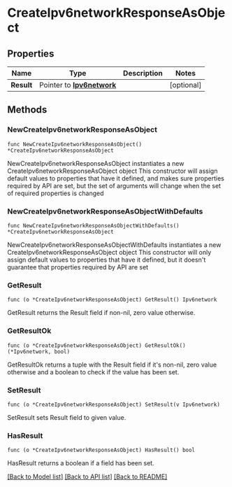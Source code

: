 # CreateIpv6networkResponseAsObject

## Properties

Name | Type | Description | Notes
------------ | ------------- | ------------- | -------------
**Result** | Pointer to [**Ipv6network**](Ipv6network.md) |  | [optional] 

## Methods

### NewCreateIpv6networkResponseAsObject

`func NewCreateIpv6networkResponseAsObject() *CreateIpv6networkResponseAsObject`

NewCreateIpv6networkResponseAsObject instantiates a new CreateIpv6networkResponseAsObject object
This constructor will assign default values to properties that have it defined,
and makes sure properties required by API are set, but the set of arguments
will change when the set of required properties is changed

### NewCreateIpv6networkResponseAsObjectWithDefaults

`func NewCreateIpv6networkResponseAsObjectWithDefaults() *CreateIpv6networkResponseAsObject`

NewCreateIpv6networkResponseAsObjectWithDefaults instantiates a new CreateIpv6networkResponseAsObject object
This constructor will only assign default values to properties that have it defined,
but it doesn't guarantee that properties required by API are set

### GetResult

`func (o *CreateIpv6networkResponseAsObject) GetResult() Ipv6network`

GetResult returns the Result field if non-nil, zero value otherwise.

### GetResultOk

`func (o *CreateIpv6networkResponseAsObject) GetResultOk() (*Ipv6network, bool)`

GetResultOk returns a tuple with the Result field if it's non-nil, zero value otherwise
and a boolean to check if the value has been set.

### SetResult

`func (o *CreateIpv6networkResponseAsObject) SetResult(v Ipv6network)`

SetResult sets Result field to given value.

### HasResult

`func (o *CreateIpv6networkResponseAsObject) HasResult() bool`

HasResult returns a boolean if a field has been set.


[[Back to Model list]](../README.md#documentation-for-models) [[Back to API list]](../README.md#documentation-for-api-endpoints) [[Back to README]](../README.md)


